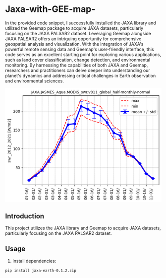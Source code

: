 # Jaxa-with-GEE-map-


In the provided code snippet, I successfully installed the JAXA library and utilized the Geemap package to acquire JAXA datasets, particularly focusing on the JAXA PALSAR2 dataset. Leveraging Geemap alongside JAXA PALSAR2 offers an intriguing opportunity for comprehensive geospatial analysis and visualization. With the integration of JAXA's powerful remote sensing data and Geemap's user-friendly interface, this code serves as an excellent starting point for exploring various applications, such as land cover classification, change detection, and environmental monitoring. By harnessing the capabilities of both JAXA and Geemap, researchers and practitioners can delve deeper into understanding our planet's dynamics and addressing critical challenges in Earth observation and environmental sciences.

![JAXA PALSAR2 Example](swr.png)

## Introduction
This project utilizes the JAXA library and Geemap to acquire JAXA datasets, particularly focusing on the JAXA PALSAR2 dataset. 

## Usage
1. Install dependencies:
```bash
pip install jaxa-earth-0.1.2.zip



